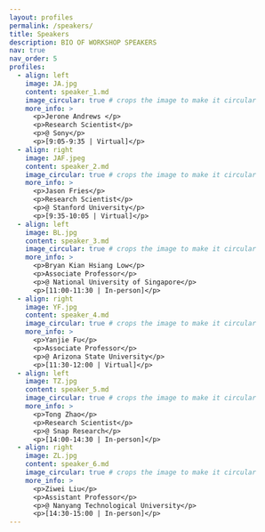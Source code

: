 ```yaml
---
layout: profiles
permalink: /speakers/
title: Speakers
description: BIO OF WORKSHOP SPEAKERS
nav: true
nav_order: 5
profiles:
  - align: left
    image: JA.jpg
    content: speaker_1.md
    image_circular: true # crops the image to make it circular
    more_info: >
      <p>Jerone Andrews </p>
      <p>Research Scientist</p>
      <p>@ Sony</p>
      <p>[9:05-9:35 | Virtual]</p>
  - align: right
    image: JAF.jpeg
    content: speaker_2.md
    image_circular: true # crops the image to make it circular
    more_info: >
      <p>Jason Fries</p>
      <p>Research Scientist</p>
      <p>@ Stanford University</p>
      <p>[9:35-10:05 | Virtual]</p>
  - align: left
    image: BL.jpg
    content: speaker_3.md
    image_circular: true # crops the image to make it circular
    more_info: >
      <p>Bryan Kian Hsiang Low</p>
      <p>Associate Professor</p>
      <p>@ National University of Singapore</p>
      <p>[11:00-11:30 | In-person]</p>
  - align: right
    image: YF.jpg
    content: speaker_4.md
    image_circular: true # crops the image to make it circular
    more_info: >
      <p>Yanjie Fu</p>
      <p>Associate Professor</p>
      <p>@ Arizona State University</p>
      <p>[11:30-12:00 | Virtual]</p>
  - align: left
    image: TZ.jpg
    content: speaker_5.md
    image_circular: true # crops the image to make it circular
    more_info: >
      <p>Tong Zhao</p>
      <p>Research Scientist</p>
      <p>@ Snap Research</p>
      <p>[14:00-14:30 | In-person]</p>
  - align: right
    image: ZL.jpg
    content: speaker_6.md
    image_circular: true # crops the image to make it circular
    more_info: >
      <p>Ziwei Liu</p>
      <p>Assistant Professor</p>
      <p>@ Nanyang Technological University</p>
      <p>[14:30-15:00 | In-person]</p>
---
```

